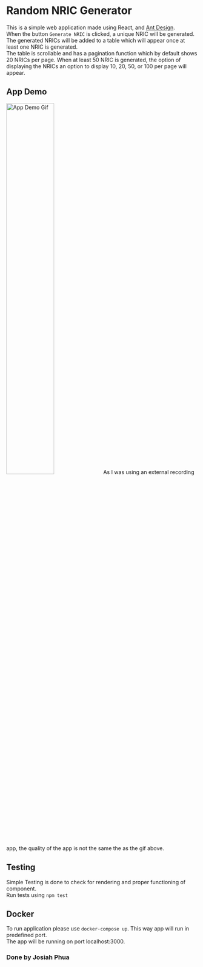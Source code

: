 
# Random NRIC Generator

This is a simple web application made using React, and [Ant Design](https://ant.design/). <br/>
When the button `Generate NRIC` is clicked, a unique NRIC will be generated. <br/>
The generated NRICs will be added to a table which will appear once at least one NRIC is generated. <br/>
The table is scrollable and has a pagination function which by default shows 20 NRICs per page. When at least 50 NRIC is generated, the option of displaying the NRICs an option to display 10, 20, 50, or 100 per page will appear. 

## App Demo 
<img src="https://github.com/josiahphua/random_nric_gen/raw/master/src/lib/nric_generator_example.gif" alt="App Demo Gif" style="width: 50%;">
As I was using an external recording app, the quality of the app is not the same the as the gif above. 

## Testing
Simple Testing is done to check for rendering and proper functioning of component. <br/>
Run tests using `npm test`

## Docker 
To run application please use `docker-compose up`. This way app will run in predefined port. <br/>
The app will be running on port localhost:3000. 









### Done by Josiah Phua